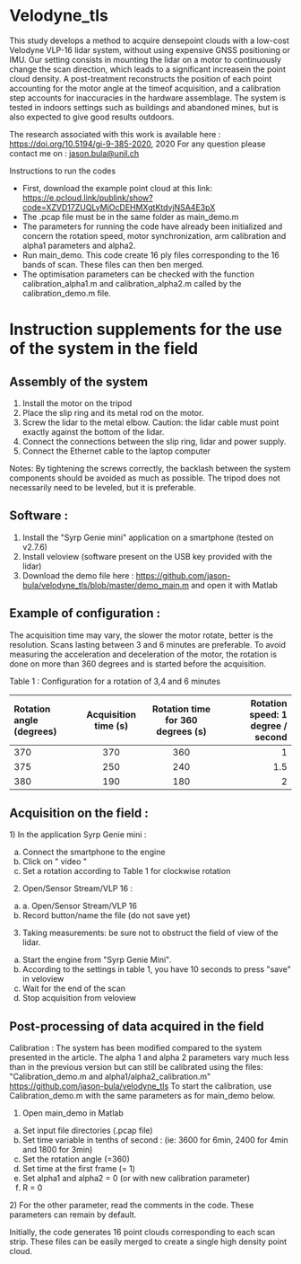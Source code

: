 # Velodyne_tls

This  study  develops  a  method  to  acquire  densepoint  clouds  with  a  low-cost  Velodyne  VLP-16  lidar  system, without using expensive GNSS positioning or IMU. Our setting consists  in  mounting  the  lidar  on  a  motor  to  continuously change the scan direction, which leads to a significant increasein  the  point  cloud  density.  A  post-treatment  reconstructs  the position of each point accounting for the motor angle at the timeof acquisition, and a calibration step accounts for inaccuracies in  the  hardware  assemblage.  The  system  is  tested  in  indoors settings  such  as  buildings  and  abandoned  mines,  but  is  also expected  to  give  good  results  outdoors. 

The research associated with this work is available here : https://doi.org/10.5194/gi-9-385-2020, 2020
For any question please contact me on : jason.bula@unil.ch



Instructions to run the codes

- First, download the example point cloud at this link: https://e.pcloud.link/publink/show?code=XZVD17ZUQLyMjOcDEHMXgtKtdvjNSA4E3pX
- The .pcap file must be in the same folder as main_demo.m
- The parameters for running the code have already been initialized and concern the rotation speed, motor synchronization, arm calibration and alpha1 parameters and alpha2.
- Run main_demo. This code create 16 ply files corresponding to the 16 bands of scan. These files can then ben merged.
- The optimisation parameters can be checked with the function calibration_alpha1.m and calibration_alpha2.m called by the calibration_demo.m file.


<h1>Instruction supplements for the use of the system in the field</h1>


<h2>Assembly of the system</h2>

1) Install the motor on the tripod
2) Place the slip ring and its metal rod on the motor.
3) Screw the lidar to the metal elbow. Caution: the lidar cable must point exactly against the bottom of the lidar. 
4) Connect the connections between the slip ring, lidar and power supply.
5) Connect the Ethernet cable to the laptop computer

Notes: By tightening the screws correctly, the backlash between the system components should be avoided as much as possible. The tripod does not necessarily need to be leveled, but it is preferable. 

<h2>Software :</h2>

1) Install the "Syrp Genie mini" application on a smartphone (tested on v2.7.6)
2) Install veloview (software present on the USB key provided with the lidar)
3) Download the demo file here : https://github.com/jason-bula/velodyne_tls/blob/master/demo_main.m and open it with Matlab


<h2>Example of configuration :</h2>
The acquisition time may vary, the slower the motor rotate, better is the resolution. Scans lasting between 3 and 6 minutes are preferable. To avoid measuring the acceleration and deceleration of the motor, the rotation is done on more than 360 degrees and is started before the acquisition. 

 <p>Table 1 : Configuration for a rotation of 3,4 and 6 minutes</p>





| Rotation angle (degrees) | Acquisition time (s)  | Rotation time for 360 degrees (s) | Rotation speed: 1 degree / second  |
| :---                      |     :---:             |          :---:                    |          ---:                      |
| 370                         |    370                   |   360                                |1                                    |
| 375                      | 250           | 240                                                          |1.5           |
| 380                      | 190         | 180                                                          |2             |


<h2>Acquisition on the field :</h2>
1) In the application Syrp Genie mini :
 <ol type="a">
   <li>Connect the smartphone to the engine</li>
   <li>Click on " video "</li>
   <li>	Set a rotation according to Table 1 for clockwise rotation</li>
 </ol>


2)	Open/Sensor Stream/VLP 16 :
 <ol type="a">
  <li> a.	Open/Sensor Stream/VLP 16</li>
  <li>Record button/name the file (do not save yet)</li>
 </ol>
  
  
  
3) Taking measurements: be sure not to obstruct the field of view of the lidar.
<ol type="a">
  <li>Start the engine from "Syrp Genie Mini".</li>
  <li>According to the settings in table 1, you have 10 seconds to press "save" in veloview</li>
  <li>Wait for the end of the scan</li>
  <li>Stop acquisition from veloview </li>

</ol>

 <h2> Post-processing of data acquired in the field</h2>
 
Calibration :
The system has been modified compared to the system presented in the article. The alpha 1 and alpha 2 parameters vary much less than in the previous version but can still be calibrated using the files: "Calibration_demo.m and alpha1/alpha2_calibration.m" https://github.com/jason-bula/velodyne_tls
To start the calibration, use Calibration_demo.m with the same parameters as for main_demo below.


1) Open main_demo in Matlab
<ol type="a">
  <li>Set input file directories (.pcap file)</li>
  <li>Set time variable in tenths of second : (ie: 3600 for 6min, 2400 for 4min and 1800 for 3min)</li>
  <li>Set the rotation angle (=360)</li>
  <li>Set time at the first frame (= 1)</li>
  <li>Set alpha1 and alpha2 = 0 (or with new calibration parameter)</li>
  <li>R = 0</li>
 </ol>
2) For the other parameter, read the comments in the code. These parameters can remain by default.

Initially, the code generates 16 point clouds corresponding to each scan strip. These files can be easily merged to create a single high density point cloud.
